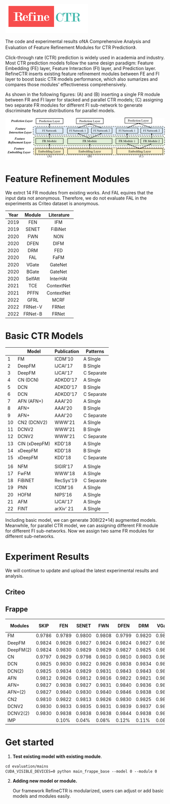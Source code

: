 ![RefineCTR](https://github.com/codectr/RefineCTR/blob/main/RefineCTR.png)

The code and experimental results of《A Comprehensive Analysis and Evaluation of Feature Refinement Modules for CTR Prediction》.  

Click-through rate (CTR) prediction is widely used in academia and industry. Most CTR prediction models follow the same design paradigm: Feature Embedding (FE) layer, Feature Interaction (FI) layer, and Prediction layer. RefineCTR inserts existing feature refinement modules between FE and FI layer to boost basic CTR models performance, which also sumarizes and compares those modules' effectiveness comprehensively. 

As shown in the following figures: (A) and (B) inserting a single FR module between FR and FI layer for stacked and parallel CTR models; (C) assigning two separate FR modules for different FI sub-network to generate discriminate feature distributions for parallel models.



![The primary backbone structures of common CTR prediction models ](https://github.com/codectr/RefineCTR/blob/main/refineCTR%20framework.png)



# Feature Refinement Modules

We extrct 14 FR modules from existing works. And FAL equires that the input data not anonymous. Therefore, we do not evaluate FAL in the experiments as Criteo dataset is anonymous.

| Year | Module  | Literature  |
| :--: | :-----: | :---------: |
| 2019 | FEN     | IFM         |
| 2019 | SENET   | FiBiNet     |
| 2020 | FWN     | NON         |
| 2020 | DFEN    | DIFM        |
| 2020 | DRM     | FED         |
| 2020 | FAL     | FaFM        |
| 2020 | VGate   | GateNet     |
| 2020 | BGate   | GateNet     |
| 2020 | SelfAtt | InterHAt    |
| 2021 | TCE     | ContextNet  |
| 2021 | PFFN    | ContextNet  |
| 2022 | GFRL    | MCRF        |
| 2022 | FRNet-V | FRNet       |
| 2022 | FRNet-B | FRNet       |

# Basic CTR Models

|      | Model         | Publication | Patterns     |
| ---- | ------------- | ----------- | ------------ |
| 1    | FM            | ICDM'10     | A SIngle     |
| 2    | DeepFM        | IJCAI'17    | B   SIngle   |
| 3    | DeepFM        | IJCAI'17    | C   Separate |
| 4    | CN (DCN)      | ADKDD'17    | A   SIngle   |
| 5    | DCN           | ADKDD'17    | B   SIngle   |
| 6    | DCN           | ADKDD'17    | C   Separate |
| 7    | AFN (AFN+)    | AAAI'20     | A   SIngle   |
| 8    | AFN+          | AAAI'20     | B   SIngle   |
| 9    | AFN+          | AAAI'20     | C   Separate |
| 10   | CN2 (DCNV2)   | WWW'21      | A   SIngle   |
| 11   | DCNV2         | WWW'21      | B   SIngle   |
| 12   | DCNV2         | WWW'21      | C   Separate |
| 13   | CIN (xDeepFM) | KDD'18      | A   SIngle   |
| 14   | xDeepFM       | KDD'18      | B   SIngle   |
| 15   | xDeepFM       | KDD'18      | C   Separate |
|      |               |             |              |
| 16   | NFM           | SIGIR'17    | A   SIngle   |
| 17   | FwFM          | WWW'18      | A   SIngle   |
| 18   | FiBiNET       | RecSys'19   | C   Separate |
| 19   | PNN           | ICDM'16     | A   SIngle   |
| 20   | HOFM          | NIPS'16     | A   SIngle   |
| 21   | AFM           | IJCAI'17    | A   SIngle   |
| 22   | FINT          | arXiv' 21   | A   SIngle   |

Including basic model, we can generate 308(22*14) augmented  models. Meanwhile, for parallel CTR model,  we can assigning different FR module for different FI sub-networks. Now we assign two same FR modules for different sub-networks.  

# Experiment Results

We will continue to update and upload the latest experimental results and analysis.

## Criteo





## Frappe

| Modules   | SKIP   | FEN    | SENET  | FWN    | DFEN   | DRM    | VGate  | BGate  | SelfAtt | TCE    | PFFN   | GFRL   | FRNet-V | FRNet-B |
| --------- | ------ | ------ | ------ | ------ | ------ | ------ | ------ | ------ | ------- | ------ | ------ | ------ | ------- | ------- |
| FM        | 0.9786 | 0.9789 | 0.9800 | 0.9808 | 0.9799 | 0.9820 | 0.9801 | 0.9803 | 0.9806  | 0.9800 | 0.9822 | 0.9821 | 0.9828  | 0.9831  |
| DeepFM    | 0.9824 | 0.9828 | 0.9827 | 0.9824 | 0.9824 | 0.9827 | 0.9828 | 0.9825 | 0.9831  | 0.9824 | 0.9830 | 0.9828 | 0.9837  | 0.9840  |
| DeepFM(2) | 0.9824 | 0.9830 | 0.9829 | 0.9829 | 0.9827 | 0.9825 | 0.9835 | 0.9828 | 0.9836  | 0.9839 | 0.9829 | 0.9843 | 0.9848  | 0.9846  |
| CN        | 0.9797 | 0.9829 | 0.9798 | 0.9810 | 0.9810 | 0.9803 | 0.9803 | 0.9803 | 0.9816  | 0.9819 | 0.9826 | 0.9827 | 0.9825  | 0.9826  |
| DCN       | 0.9825 | 0.9830 | 0.9822 | 0.9826 | 0.9838 | 0.9834 | 0.9829 | 0.9820 | 0.9829  | 0.9827 | 0.9828 | 0.9838 | 0.9838  | 0.9837  |
| DCN(2)    | 0.9825 | 0.9834 | 0.9829 | 0.9831 | 0.9843 | 0.9843 | 0.9835 | 0.9829 | 0.9832  | 0.9839 | 0.9838 | 0.9840 | 0.9844  | 0.9847  |
| AFN       | 0.9812 | 0.9826 | 0.9812 | 0.9816 | 0.9822 | 0.9821 | 0.9821 | 0.9814 | 0.9820  | 0.9826 | 0.9815 | 0.9835 | 0.9838  | 0.9838  |
| AFN+      | 0.9827 | 0.9838 | 0.9827 | 0.9831 | 0.9840 | 0.9836 | 0.9830 | 0.9826 | 0.9830  | 0.9836 | 0.9827 | 0.9838 | 0.9843  | 0.9844  |
| AFN+(2)   | 0.9827 | 0.9840 | 0.9830 | 0.9840 | 0.9846 | 0.9838 | 0.9839 | 0.9827 | 0.9837  | 0.9838 | 0.9834 | 0.9841 | 0.9844  | 0.9847  |
| CN2       | 0.9810 | 0.9822 | 0.9813 | 0.9826 | 0.9830 | 0.9825 | 0.9827 | 0.9813 | 0.9827  | 0.9821 | 0.9817 | 0.9825 | 0.9826  | 0.9834  |
| DCNV2     | 0.9830 | 0.9833 | 0.9835 | 0.9831 | 0.9839 | 0.9837 | 0.9833 | 0.9826 | 0.9829  | 0.9833 | 0.9831 | 0.9840 | 0.9839  | 0.9845  |
| DCNV2(2)  | 0.9830 | 0.9838 | 0.9838 | 0.9838 | 0.9844 | 0.9838 | 0.9837 | 0.9828 | 0.9832  | 0.9841 | 0.9835 | 0.9845 | 0.9841  | 0.9849  |
| IMP       |        | 0.10%  | 0.04%  | 0.08%  | 0.12%  | 0.11%  | 0.08%  | 0.02%  | 0.09%   | 0.11%  | 0.10%  | 0.17%  | 0.20%   | 0.22%   |



# Get started

1. **Test existing model with existing  module**.
```
cd evaluation/mains
CUDA_VISIBLE_DEVICES=0 python main_frappe_base --model 0 --module 0
```

2. **Adding new model or module.**

   Our framework RefineCTR is modularized, users can adjust or add basic models and modules easily. 
